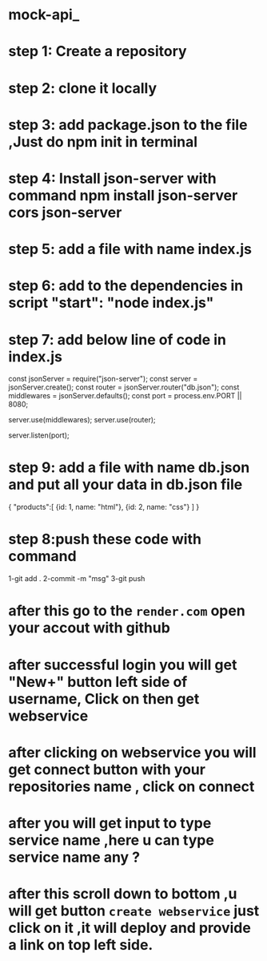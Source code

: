 # mock-api\_

# step 1: Create a repository

# step 2: clone it locally

# step 3: add package.json to the file ,Just do npm init in terminal

# step 4: Install json-server with command npm install json-server cors json-server

# step 5: add a file with name index.js

# step 6: add to the dependencies in script "start": "node index.js"

# step 7: add below line of code in index.js

const jsonServer = require("json-server");
const server = jsonServer.create();
const router = jsonServer.router("db.json");
const middlewares = jsonServer.defaults();
const port = process.env.PORT || 8080;

server.use(middlewares);
server.use(router);

server.listen(port);

# step 9: add a file with name db.json and put all your data in db.json file

{
"products":[
{id: 1, name: "html"},
{id: 2, name: "css"}
]
}

# step 8:push these code with command

1-git add .
2-commit -m "msg"
3-git push

# after this go to the `render.com` open your accout with github

# after successful login you will get "New+" button left side of username, Click on then get webservice

# after clicking on webservice you will get connect button with your repositories name , click on connect

# after you will get input to type service name ,here u can type service name any ?

# after this scroll down to bottom ,u will get button `create webservice` just click on it ,it will deploy and provide a link on top left side.
